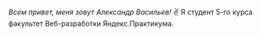 *Всем привет, меня зовут Александр Васильев!* ✌
Я студент 5-го курса факультет Веб-разработки Яндекс.Практикума.
